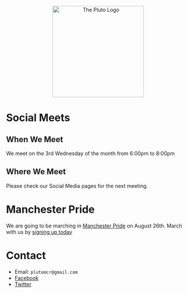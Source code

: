 <p align="center">
    <img style="border:none; box-shadow: none;" src="https://raw.githubusercontent.com/plutomcr/plutomcr.github.io/main/Pluto%20logo%20flat%202000px.png" alt="The Pluto Logo" width="250px"/>
</p>

# Social Meets
## When We Meet
We meet on the 3rd Wednesday of the month from 6:00pm to 8:00pm

## Where We Meet
Please check our Social Media pages for the next meeting.

# Manchester Pride

We are going to be marching in [Manchester Pride](https://www.manchesterpride.com/) on August 26th. March with us by [signing up today](https://bit.ly/3MR2OOy) 

# Contact

* Email: `plutomcr@gmail.com`
* [Facebook](https://www.facebook.com/PlutoMCR)
* [Twitter](https://twitter.com/PlutoMCR)

<script>
    $('#forkme_banner').remove()
    
    var checkExist = setInterval(function() {
       if ($('span.ribbon-inner > p').length) {
          $('span.ribbon-inner > p').html("&nbsp;");
          clearInterval(checkExist);
       }
    }, 100);
</script>
